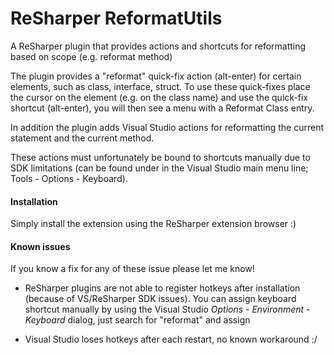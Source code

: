 ReSharper ReformatUtils
=======================

A ReSharper plugin that provides actions and shortcuts for reformatting based on scope (e.g. reformat method)

The plugin provides a "reformat" quick-fix action (alt-enter) for certain elements, such as class, interface, struct.
To use these quick-fixes place the cursor on the element (e.g. on the class name) and use the quick-fix shortcut (alt-enter), you will then see a menu with a Reformat Class entry.

In addition the plugin adds Visual Studio actions for reformatting the current statement and the current method.

These actions must unfortunately be bound to shortcuts manually due to SDK limitations (can be found under in the Visual Studio main menu line; Tools - Options - Keyboard).

#### Installation
Simply install the extension using the ReSharper extension browser :)

#### Known issues
If you know a fix for any of these issue please let me know!

- ReSharper plugins are not able to register hotkeys after installation (because of VS/ReSharper SDK issues). 
You can assign keyboard shortcut manually by using the Visual Studio *Options* -
*Environment* - *Keyboard* dialog, just search for "reformat" and assign

- Visual Studio loses hotkeys after each restart, no known workaround :/
